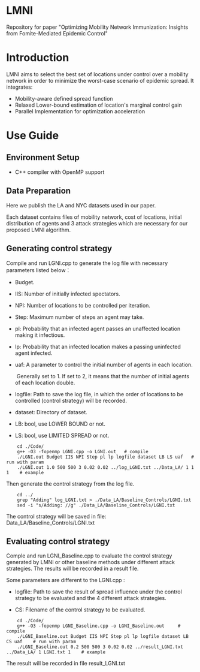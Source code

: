 # LMNI
Repository for paper "Optimizing Mobility Network Immunization: Insights from Fomite-Mediated Epidemic Control"

# Introduction

LMNI aims to select the best set of locations under control over a mobility network in order to minimize the worst-case scenario of epidemic spread. It integrates:

* Mobility-aware defined spread function
* Relaxed Lower-bound estimation of location's marginal control gain
* Parallel Implementation for optimization acceleration

# Use Guide
## Environment Setup

* C++ compiler with OpenMP support

## Data Preparation

Here we publish the LA and NYC datasets used in our paper.

Each dataset contains files of mobility network, cost of locations, initial distribution of agents and 3 attack strategies which are necessary for our proposed LMNI algorithm.



## Generating control strategy

Compile and run LGNI.cpp to generate the log file with necessary parameters listed below：

* Budget.

* IIS:  Number of initially infected spectators.

* NPI:  Number of locations to be controlled per iteration.

* Step:  Maximum number of steps an agent may take.

* pl:  Probability that an infected agent passes an unaffected location making it infectious.

* lp:  Probability that an infected location makes a passing uninfected agent infected.

* uaf:  A parameter to control the initial number of agents in each location.

  ​		Generally set to 1. If set to 2, it means that the number of initial agents of each location double.

* logfile:  Path to save the log file, in which the order of  locations to be controlled (control strategy) will be recorded.

* dataset:  Directory of dataset.

* LB:  bool, use LOWER BOUND or not.

* LS:  bool, use LIMITED SPREAD or not.

```
	cd ./Code/
	g++ -O3 -fopenmp LGNI.cpp -o LGNI.out   # compile
	./LGNI.out Budget IIS NPI Step pl lp logfile dataset LB LS uaf   # run with param
	./LGNI.out 1.0 500 500 3 0.02 0.02 ../log_LGNI.txt ../Data_LA/ 1 1 1    # example
```

Then generate the control strategy from the log file.

```
	cd ../
	grep "Adding" log_LGNI.txt > ./Data_LA/Baseline_Controls/LGNI.txt
	sed -i "s/Adding: //g" ./Data_LA/Baseline_Controls/LGNI.txt
```

The control strategy will be saved in file: Data_LA/Baseline_Controls/LGNI.txt



## Evaluating control strategy

Comple and run LGNI_Baseline.cpp to evaluate the control strategy generated by LMNI or other baseline methods under different attack strategies. The results will be recorded in a result file.

Some parameters are different to the LGNI.cpp :

* logfile:  Path to save the result of spread influence under the control strategy to be evaluated and the 4 different attack strategies.

* CS:  Filename of the control strategy to be evaluated.

```
    cd ./Code/
    g++ -O3 -fopenmp LGNI_Baseline.cpp -o LGNI_Baseline.out     # compile
    ./LGNI_Baseline.out Budget IIS NPI Step pl lp logfile dataset LB CS uaf    # run with param
    ./LGNI_Baseline.out 0.2 500 500 3 0.02 0.02 ../result_LGNI.txt ../Data_LA/ 1 LGNI.txt 1    # example
```

The result will be recorded in file result_LGNI.txt
